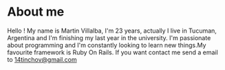 # About me

Hello ! My name is Martin Villalba, I'm 23 years, actually I live in Tucuman, Argentina and I'm finishing my last year in the university. I'm passionate about programming and I'm constantly looking to learn new things.My favourite framework is Ruby On Rails. If you want contact me send a email to 14tinchov@gmail.com
